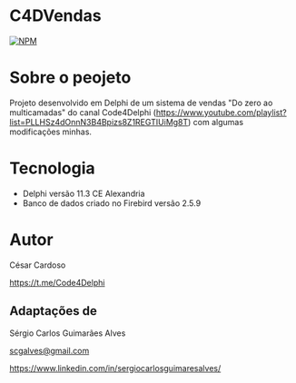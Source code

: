 # C4DVendas
[![NPM](https://img.shields.io/npm/l/react)](https://github.com/scgalves/C4DVendas/blob/main/LICENSE)

# Sobre o peojeto
Projeto desenvolvido em Delphi de um sistema de vendas "Do zero ao multicamadas" do canal Code4Delphi (https://www.youtube.com/playlist?list=PLLHSz4dOnnN3B4Bpizs8Z1REGTIUiMg8T) com algumas modificações minhas.

# Tecnologia
* Delphi versão 11.3 CE Alexandria
* Banco de dados criado no Firebird versão 2.5.9

# Autor
César Cardoso

https://t.me/Code4Delphi

## Adaptações de
Sérgio Carlos Guimarães Alves

scgalves@gmail.com

https://www.linkedin.com/in/sergiocarlosguimaresalves/
